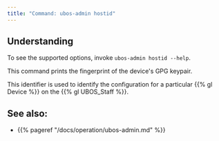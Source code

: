 ```yaml
---
title: "Command: ubos-admin hostid"
---
```


## Understanding

To see the supported options, invoke ``ubos-admin hostid --help``.

This command prints the fingerprint of the device's GPG keypair.

This identifier is used to identify the configuration for a particular
{{% gl Device %}} on the {{% gl UBOS_Staff %}}.

## See also:

* {{% pageref "/docs/operation/ubos-admin.md" %}}

